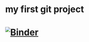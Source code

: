# my first git project
# [![Binder](https://mybinder.org/badge_logo.svg)](https://mybinder.org/v2/gh/RotemSofer/testing_project/tree/main/HEAD)
